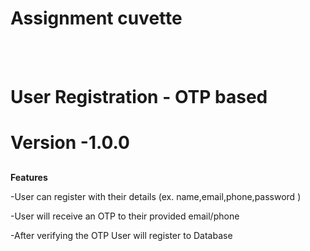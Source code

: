 #  Assignment cuvette
<br><br/>

<h1>User Registration - OTP based</h1>

# Version -1.0.0
##


**Features**


-User can register with their details (ex. name,email,phone,password )

-User will receive an OTP to their provided email/phone

-After verifying the OTP User will register to Database


